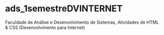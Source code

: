 # ads_1semestreDVINTERNET
Faculdade de Análise e Desenvolvimento de Sistemas, Atividades de HTML &amp; CSS (Desenvolvimento para Internet)
